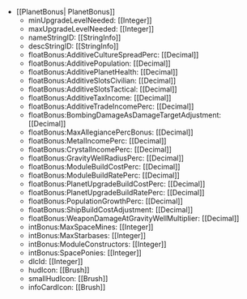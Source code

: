  * [[PlanetBonus| PlanetBonus]]
   * minUpgradeLevelNeeded: [[Integer]]
   * maxUpgradeLevelNeeded: [[Integer]]
   * nameStringID: [[StringInfo]]
   * descStringID: [[StringInfo]]
   * floatBonus:AdditiveCultureSpreadPerc: [[Decimal]]
   * floatBonus:AdditivePopulation: [[Decimal]]
   * floatBonus:AdditivePlanetHealth: [[Decimal]]
   * floatBonus:AdditiveSlotsCivilian: [[Decimal]]
   * floatBonus:AdditiveSlotsTactical: [[Decimal]]
   * floatBonus:AdditiveTaxIncome: [[Decimal]]
   * floatBonus:AdditiveTradeIncomePerc: [[Decimal]]
   * floatBonus:BombingDamageAsDamageTargetAdjustment: [[Decimal]]
   * floatBonus:MaxAllegiancePercBonus: [[Decimal]]
   * floatBonus:MetalIncomePerc: [[Decimal]]
   * floatBonus:CrystalIncomePerc: [[Decimal]]
   * floatBonus:GravityWellRadiusPerc: [[Decimal]]
   * floatBonus:ModuleBuildCostPerc: [[Decimal]]
   * floatBonus:ModuleBuildRatePerc: [[Decimal]]
   * floatBonus:PlanetUpgradeBuildCostPerc: [[Decimal]]
   * floatBonus:PlanetUpgradeBuildRatePerc: [[Decimal]]
   * floatBonus:PopulationGrowthPerc: [[Decimal]]
   * floatBonus:ShipBuildCostAdjustment: [[Decimal]]
   * floatBonus:WeaponDamageAtGravityWellMultiplier: [[Decimal]]
   * intBonus:MaxSpaceMines: [[Integer]]
   * intBonus:MaxStarbases: [[Integer]]
   * intBonus:ModuleConstructors: [[Integer]]
   * intBonus:SpacePonies: [[Integer]]
   * dlcId: [[Integer]]
   * hudIcon: [[Brush]]
   * smallHudIcon: [[Brush]]
   * infoCardIcon: [[Brush]]

